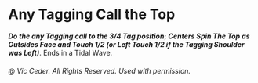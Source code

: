 
# Any Tagging Call the Top

***Do the *any Tagging call* to the 3/4 Tag position***;
***Centers Spin The Top as Outsides Face and Touch 1/2 (or Left Touch 1/2 if
the Tagging Shoulder was Left)***.
Ends in a Tidal Wave.

###### @ Vic Ceder. All Rights Reserved.  Used with permission.
